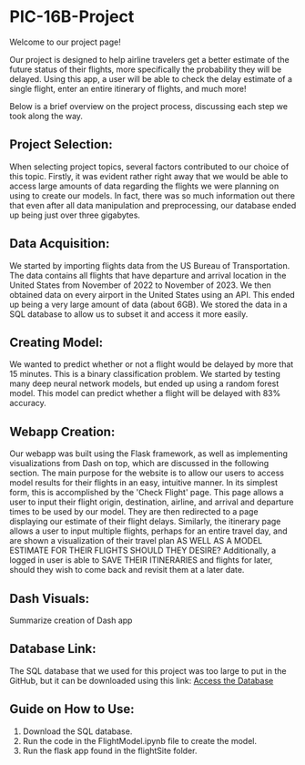 # PIC-16B-Project

Welcome to our project page!

Our project is designed to help airline travelers get a better estimate of the future status of their flights, more specifically the probability they will be delayed. Using this app, a user will be able to check the delay estimate of a single flight, enter an entire itinerary of flights, and much more!

Below is a brief overview on the project process, discussing each step we took along the way.

## Project Selection:

When selecting project topics, several factors contributed to our choice of this topic. Firstly, it was evident rather right away that we would be able to access large amounts of data regarding the flights we were planning on using to create our models. In fact, there was so much information out there that even after all data manipulation and preprocessing, our database ended up being just over three gigabytes.

## Data Acquisition:

We started by importing flights data from the US Bureau of Transportation. The data contains all flights that have departure and arrival location in the United States from November of 2022 to November of 2023. We then obtained data on every airport in the United States using an API. This ended up being a very large amount of data (about 6GB). We stored the data in a SQL database to allow us to subset it and access it more easily.

## Creating Model:

We wanted to predict whether or not a flight would be delayed by more that 15 minutes. This is a binary classification problem. We started by testing many deep neural network models, but ended up using a random forest model. This model can predict whether a flight will be delayed with 83% accuracy.

## Webapp Creation:

Our webapp was built using the Flask framework, as well as implementing visualizations from Dash on top, which are discussed in the following section. The main purpose for the website is to allow our users to access model results for their flights in an easy, intuitive manner. In its simplest form, this is accomplished by the 'Check Flight' page. This page allows a user to input their flight origin, destination, airline, and arrival and departure times to be used by our model. They are then redirected to a page displaying our estimate of their flight delays. Similarly, the itinerary page allows a user to input multiple flights, perhaps for an entire travel day, and are shown a visualization of their travel plan AS WELL AS A MODEL ESTIMATE FOR THEIR FLIGHTS SHOULD THEY DESIRE? Additionally, a logged in user is able to SAVE THEIR ITINERARIES and flights for later, should they wish to come back and revisit them at a later date.

## Dash Visuals:

Summarize creation of Dash app

## Database Link:

The SQL database that we used for this project was too large to put in the GitHub, but it can be downloaded using this link:
[Access the Database](https://flightdata16b.s3.us-west-1.amazonaws.com/flight_data.db)

## Guide on How to Use:

1. Download the SQL database.
2. Run the code in the FlightModel.ipynb file to create the model.
3. Run the flask app found in the flightSite folder.
